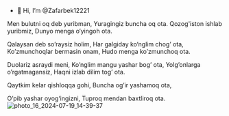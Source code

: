 - 👋 Hi, I’m @Zafarbek12221

Men bulutni oq deb yuribman,
Yuragingiz buncha oq ota.
Qozog'iston ishlab yuribmiz,
Dunyo menga o‘yingoh ota.

Qalaysan deb so’raysiz holim,
Har galgiday ko‘nglim chog’ ota,
Ko’zmunchoqlar bermasin onam,
Hudo menga ko’zmunchoq ota.


Duolariz asraydi meni,
Ko’nglim mangu yashar bog’ ota,
Yolg’onlarga o’rgatmagansiz,
Haqni izlab dilim tog’ ota.

Qaytkim kelar qishloqqa gohi,
Buncha og’ir yashamoq ota,

O’pib yashar oyog‘ingizni,
Tuproq mendan baxtliroq ota. 
![photo_16_2024-07-19_14-39-37](https://github.com/user-attachments/assets/d75d8ffa-b7d0-4ec0-8a42-c01a10f27a22)

